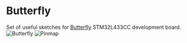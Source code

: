 # Butterfly
Set of useful sketches for [Butterfly](https://www.tindie.com/products/TleraCorp/butterfly-stm32l433-development-board/) STM32L433CC development board.
![Butterfly](https://d3s5r33r268y59.cloudfront.net/32456/products/thumbs/2016-12-22T17:33:05.087Z-Butterfly.top.jpg.855x570_q85_pad_rcrop.jpg)
![Pinmap](https://d3s5r33r268y59.cloudfront.net/32456/products/thumbs/2017-05-11T22:15:35.610Z-ButterflyPinmap.png.2560x2560_q85.png)
